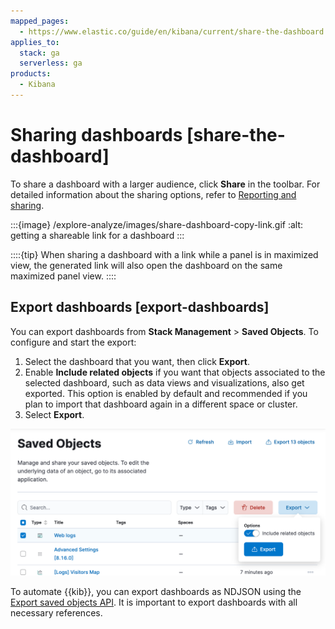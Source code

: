 ```yaml
---
mapped_pages:
  - https://www.elastic.co/guide/en/kibana/current/share-the-dashboard.html
applies_to:
  stack: ga
  serverless: ga
products:
  - Kibana
---
```


# Sharing dashboards [share-the-dashboard]

To share a dashboard with a larger audience, click **Share** in the toolbar. For detailed information about the sharing options, refer to [Reporting and sharing](../report-and-share.md).

:::{image} /explore-analyze/images/share-dashboard-copy-link.gif
:alt: getting a shareable link for a dashboard
:::

::::{tip}
When sharing a dashboard with a link while a panel is in maximized view, the generated link will also open the dashboard on the same maximized panel view.
::::



## Export dashboards [export-dashboards]

You can export dashboards from **Stack Management** > **Saved Objects**. To configure and start the export:

1. Select the dashboard that you want, then click **Export**.
2. Enable **Include related objects** if you want that objects associated to the selected dashboard, such as data views and visualizations, also get exported. This option is enabled by default and recommended if you plan to import that dashboard again in a different space or cluster.
3. Select **Export**.

![Option to export a dashboard](/explore-analyze/images/kibana-dashboard-export-saved-object.png "")

To automate {{kib}}, you can export dashboards as NDJSON using the [Export saved objects API](https://www.elastic.co/docs/api/doc/kibana/group/endpoint-saved-objects). It is important to export dashboards with all necessary references.
